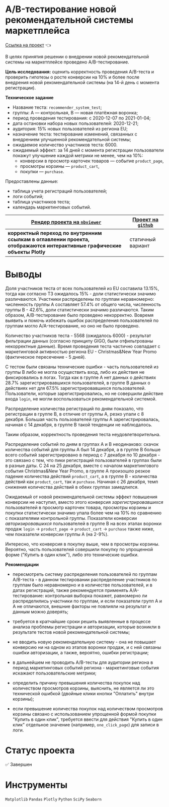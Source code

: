 # A/B-тестирование новой рекомендательной системы маркетплейса

[Ссылка на проект](https://nbviewer.org/github/anapon-DA/projects/blob/main/Marketplace%20Recommender%20System%20AB-tests/marketplace-recommender-system-AB-tests.ipynb) :point_left:

В целях принятия решении о внедрении новой рекомендательной системы на маркетплейсе проведено A/B-тестирование. 

**Цель исследования:** оценить корректность проведения A/B-теста и проверить гипотезы о росте конверсии на 10% и более после внедрения новой рекомендательной системы (на 14-й день с момента регистрации).

**Техническое задание**

- Название теста: `recommender_system_test`;
- группы: А — контрольная, B — новая платёжная воронка;
- период проведения тестирования: с 2020-12-07 по 2021-01-04;
- дата остановки набора новых пользователей: 2020-12-21;
- аудитория: 15% новых пользователей из региона EU;
- назначение теста: тестирование изменений, связанных с внедрением улучшенной рекомендательной системы;
- ожидаемое количество участников теста: 6000.
- ожидаемый эффект: за 14 дней с момента регистрации пользователи покажут улучшение каждой метрики не менее, чем на 10%:
	- конверсии в просмотр карточек товаров — событие `product_page`,
	- просмотры корзины — `product_cart`,
	- покупки — `purchase`.

Предоставлены данные:
- таблица учета регистраций пользователей;
- логи событий;
- таблица участников теста;
- календарь маркетинговых событий.


| [Рендер проекта на `nbviewer`](https://nbviewer.org/github/anapon-DA/projects/blob/main/Marketplace%20Recommender%20System%20AB-tests/marketplace-recommender-system-AB-tests.ipynb) | [Проект на `github`](https://github.com/anapon-DA/projects/blob/main/Marketplace%20Recommender%20System%20AB-tests/marketplace-recommender-system-AB-tests.ipynb) |
| --- | --- |
| **корректный переход по внутренним ссылкам в оглавлении проекта, отображаются интерактивные графические объекты Plotly** | статичный вариант |

# Выводы

Доля участников теста от всех пользователей из EU составила 13.15%, тогда как согласно ТЗ ожидалось 15% - доли статистически значимо различваются. Участники распределены по группам неравномерно: численность группы A составляет 57.4% от общего числа, численность группы B - 42.6%, доли статистически значимо различаются. Таким образом, A/B-тестирование было проведено некорректно. Вовремя выявить и помочь избежать ошибок распределения пользователей по группам могло A/A-тестирование, но оно не было проведено.

Количество участников теста - 5568 (ожидалось 6000) - результат фильтрации данных (согласно принципу GIGO, были отфильтрованы некорректные данные). Время проведения теста частично совпадает с маркетинговой активностью региона EU - Christmas&New Year Promo (фактическое пересечение - 5 дней).

С тестом были связаны технические ошибки - часть пользователей из группы B либо не могла осуществить вход, либо их действия не фиксировались в логах. Тогда как в группе A нет данных о действиях 28.7% зарегистрировавшихся пользователей, в группе B данных о действиях нет для 67.5% зарегистрировавшихся пользователей. Пользователи, которые зарегистрировались, но не совершили действие входа `login`, не могли воспользоваться рекомендательной системой.

Распределение количества регистраций по дням показало, что регистрации в группе B, в отличие от группы A, резко упали с 8 декабря. Большая часть пользователей группы A зарегистрировалась, начиная с 14 декабря, в группе B такой тенденции не наблюдалось.

Таким образом, корректность проведения теста неудовлетворительна.

Распределение событий по дням в группах A и B неодинаково: скачок количества событий для группы A был 14 декабря, а в группе B больше всего событий зарегистрировано в период с 7 декабря по 10 декабря - это связано с тем, что пики регистраций пользователей в группах были в разные даты. С 24 на 25 декабря, вместе с началом маркетингового события Christmas&New Year Promo, в группе A произошло резкое падение количества действий `product_cart`, а в группе B - количества действий как `product_cart`, так и `purchase`. Начиная с 26 декабря, темп снижения количества действий в обеих группах замедлился.

Ожидаемый от новой рекомендательной системы эффект повышения конверсии не наступил, вместо этого конверсия *зарегистрировавшихся* пользователей в просмотр карточек товара, просмотры корзины и покупки статистически значимо упала более чем на 10% по сравнению с показателями контрольной группы. Показатели конверсии *авторизировавшихся* пользователей в группе B на всех этапах воронки продаж `login` → `product_page` → `product_cart` → `purchase` также ниже, чем показатели конверсии группы A (на 2-9%).

Интересно, что конверсия в покупку выше, чем в просмотры корзины. Вероятно, часть пользователей совершили покупку по упрощенной форме ("Купить в один клик"), либо это технические ошибки.

**Рекомендации**

- пересмотреть систему распределения пользователей по группам A/B-теста - в данном тестировании распределение участников по группам было неравномерно и в количестве пользователей, и в датах регистраций, также рекомендуется применять A/A-тестирование: контрольная выборка покажет, равномерно ли распределились участники по группам, и если показатели групп A и A не отличаются, внешние факторы не повлияли на результат и данным можно доверять;


- требуется в кратчайшие сроки решить выявленные в процессе анализа проблемы регистрации и авторизации, которые возникли в результате тестов новой рекомендательной системы;


- не вводить новую рекомендательную систему - она не повышает конверсию ни на одном из этапов воронки продаж, и с ней связаны ошибки авторизации, а также, вероятно, ошибки регистрации;


- в дальнейшем не проводить A/B-тесты для аудитории региона в период маркетинговых событий региона - маркетинговые события искажают пользовательские метрики;


- определить причину превышения количества покупок над количеством просмотров корзины, выяснить, не является ли это технической ошибкой (двойные клики кнопки "Оплатить" внутри корзины); 


- если превышение количества покупок над количеством просмотров корзины связано с использованием упрощенной формой покупки "Купить в один клик", требуется ввести для действия "Купить в один клик" отдельное значение (например, `one_click_page`) для записи в логи.

# Статус проекта

:white_check_mark: Завершен

# Инструменты

`Matplotlib`
`Pandas`
`Plotly`
`Python`
`SciPy`
`Seaborn`

